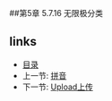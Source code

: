 
##第5章 5.7.16 无限极分类


## links
  * [目录](<preface.md>)
  * 上一节: [拼音](<05.7.15.md>)
  * 下一节: [Upload上传](<05.7.17.md>)


